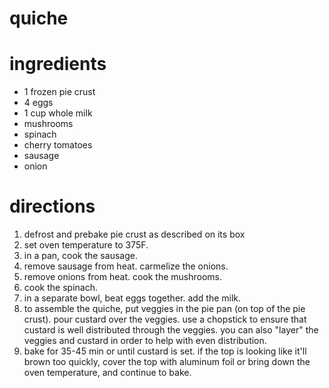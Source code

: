 # quiche

# ingredients
- 1 frozen pie crust
- 4 eggs
- 1 cup whole milk
- mushrooms
- spinach
- cherry tomatoes
- sausage
- onion

# directions
1. defrost and prebake pie crust as described on its box
1. set oven temperature to 375F.
1. in a pan, cook the sausage.
1. remove sausage from heat. carmelize the onions.
1. remove onions from heat. cook the mushrooms.
1. cook the spinach.
1. in a separate bowl, beat eggs together. add the milk.
1. to assemble the quiche, put veggies in the pie pan (on top of the pie
   crust). pour custard over the veggies. use a chopstick to ensure that
   custard is well distributed through the veggies. you can also "layer" the
   veggies and custard in order to help with even distribution.
1. bake for 35-45 min or until custard is set. if the top is looking like it'll
   brown too quickly, cover the top with aluminum foil or bring down the oven
   temperature, and continue to bake.

